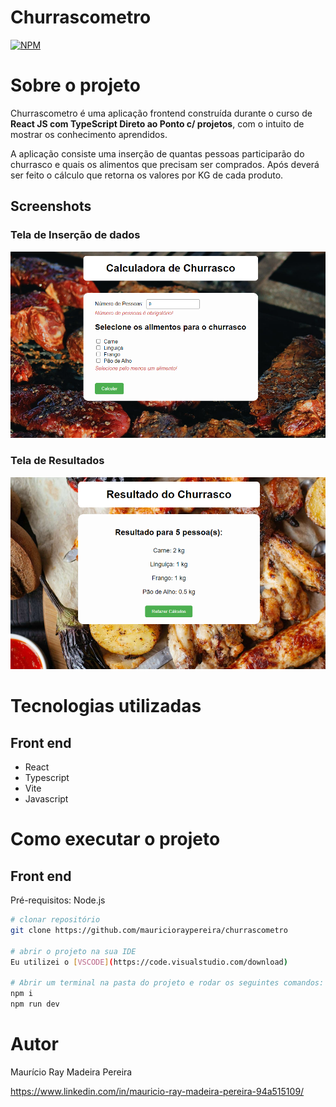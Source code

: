 # Churrascometro
[![NPM](https://img.shields.io/npm/l/react)](https://github.com/mauricioraypereira/churrascometro/blob/main/LICENSE) 

# Sobre o projeto

Churrascometro é uma aplicação frontend construída durante o curso de **React JS com TypeScript Direto ao Ponto c/ projetos**, com o intuito de mostrar os conhecimento aprendidos.

A aplicação consiste uma inserção de quantas pessoas participarão do churrasco e quais os alimentos que precisam ser comprados. Após deverá ser feito o cálculo que retorna os valores por KG de cada produto.

## Screenshots

### Tela de Inserção de dados
![Imagem 1](https://github.com/mauricioraypereira/churrascometro/blob/master/src/assets/image1.png)

### Tela de Resultados
![Imagem 2](https://github.com/mauricioraypereira/churrascometro/blob/master/src/assets/image2.png)

# Tecnologias utilizadas
## Front end
- React
- Typescript
- Vite
- Javascript

# Como executar o projeto

## Front end
Pré-requisitos: Node.js

```bash
# clonar repositório
git clone https://github.com/mauricioraypereira/churrascometro

# abrir o projeto na sua IDE
Eu utilizei o [VSCODE](https://code.visualstudio.com/download)

# Abrir um terminal na pasta do projeto e rodar os seguintes comandos:
npm i
npm run dev
```

# Autor

Maurício Ray Madeira Pereira

https://www.linkedin.com/in/mauricio-ray-madeira-pereira-94a515109/


